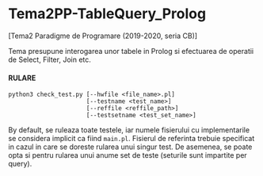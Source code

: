 # Tema2PP-TableQuery_Prolog
[Tema2 Paradigme de Programare (2019-2020, seria CB)] 

Tema presupune interogarea unor tabele in Prolog si efectuarea de operatii de Select, Filter, Join etc.



#### RULARE
```shell
python3 check_test.py [--hwfile <file_name>.pl]
                      [--testname <test_name>]
                      [--reffile <reffile_path>]
                      [--testsetname <test_set_name>]
```
                 
By default, se ruleaza toate testele, iar numele fisierului cu implementarile se considera implicit
ca fiind `main.pl`. Fisierul de referinta trebuie specificat in cazul in care se doreste rularea unui
singur test. De asemenea, se poate opta si pentru rularea unui anume set de teste (seturile sunt
impartite per query).
